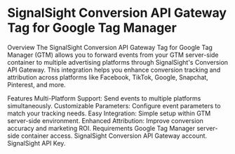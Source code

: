 # SignalSight Conversion API Gateway Tag for Google Tag Manager

Overview
The SignalSight Conversion API Gateway Tag for Google Tag Manager (GTM) allows you to forward events from your GTM server-side container to multiple advertising platforms through SignalSight's Conversion API Gateway. This integration helps you enhance conversion tracking and attribution across platforms like Facebook, TikTok, Google, Snapchat, Pinterest, and more.

Features
Multi-Platform Support: Send events to multiple platforms simultaneously.
Customizable Parameters: Configure event parameters to match your tracking needs.
Easy Integration: Simple setup within GTM server-side environment.
Enhanced Attribution: Improve conversion accuracy and marketing ROI.
Requirements
Google Tag Manager server-side container access.
SignalSight Conversion API Gateway account.
SignalSight API Key.